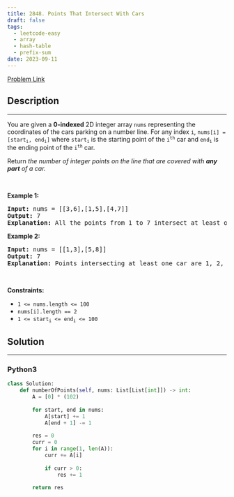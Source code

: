 ```yaml
---
title: 2848. Points That Intersect With Cars
draft: false
tags: 
  - leetcode-easy
  - array
  - hash-table
  - prefix-sum
date: 2023-09-11
---
```


[Problem Link](https://leetcode.com/problems/points-that-intersect-with-cars/)

## Description

---
<p>You are given a <strong>0-indexed</strong> 2D integer array <code>nums</code> representing the coordinates of the cars parking on a number line. For any index <code>i</code>, <code>nums[i] = [start<sub>i</sub>, end<sub>i</sub>]</code> where <code>start<sub>i</sub></code> is the starting point of the <code>i<sup>th</sup></code> car and <code>end<sub>i</sub></code> is the ending point of the <code>i<sup>th</sup></code> car.</p>

<p>Return <em>the number of integer points on the line that are covered with <strong>any part</strong> of a car.</em></p>

<p>&nbsp;</p>
<p><strong class="example">Example 1:</strong></p>

<pre>
<strong>Input:</strong> nums = [[3,6],[1,5],[4,7]]
<strong>Output:</strong> 7
<strong>Explanation:</strong> All the points from 1 to 7 intersect at least one car, therefore the answer would be 7.
</pre>

<p><strong class="example">Example 2:</strong></p>

<pre>
<strong>Input:</strong> nums = [[1,3],[5,8]]
<strong>Output:</strong> 7
<strong>Explanation:</strong> Points intersecting at least one car are 1, 2, 3, 5, 6, 7, 8. There are a total of 7 points, therefore the answer would be 7.
</pre>

<p>&nbsp;</p>
<p><strong>Constraints:</strong></p>

<ul>
	<li><code>1 &lt;= nums.length &lt;= 100</code></li>
	<li><code>nums[i].length == 2</code></li>
	<li><code><font face="monospace">1 &lt;= start<sub>i</sub>&nbsp;&lt;= end<sub>i</sub>&nbsp;&lt;= 100</font></code></li>
</ul>


## Solution

---
### Python3
``` py title='points-that-intersect-with-cars'
class Solution:
    def numberOfPoints(self, nums: List[List[int]]) -> int:
        A = [0] * (102)
        
        for start, end in nums:
            A[start] += 1
            A[end + 1] -= 1
        
        res = 0
        curr = 0
        for i in range(1, len(A)):
            curr += A[i]
            
            if curr > 0:
                res += 1

        return res
```

